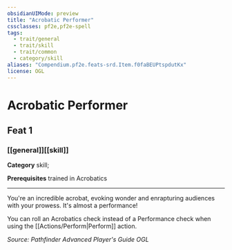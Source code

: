 ```yaml
---
obsidianUIMode: preview
title: "Acrobatic Performer"
cssclasses: pf2e,pf2e-spell
tags:
  - trait/general
  - trait/skill
  - trait/common
  - category/skill
aliases: "Compendium.pf2e.feats-srd.Item.f0faBEUPtspdutKx"
license: OGL
---
```

# Acrobatic Performer
## Feat 1
### [[general]][[skill]]

**Category** skill; 



**Prerequisites** trained in Acrobatics
* * *
You're an incredible acrobat, evoking wonder and enrapturing audiences with your prowess. It's almost a performance!

You can roll an Acrobatics check instead of a Performance check when using the [[Actions/Perform|Perform]] action.

*Source: Pathfinder Advanced Player's Guide*
*OGL*